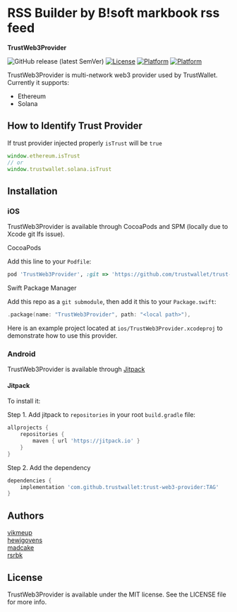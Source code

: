 # RSS Builder by B!soft markbook rss feed

**TrustWeb3Provider**

![GitHub release (latest SemVer)](https://img.shields.io/github/v/release/trustwallet/trust-web3-provider)
[![License](https://img.shields.io/cocoapods/l/TrustWeb3Provider.svg?style=flat)](http://cocoapods.org/pods/TrustWeb3Provider)
[![Platform](https://img.shields.io/cocoapods/p/TrustWeb3Provider.svg?style=flat)](http://cocoapods.org/pods/TrustWeb3Provider)
[![Platform](https://img.shields.io/badge/platform-android-lightgrey.svg)](https://jitpack.io/#TrustWallet/trust-web3-provider/0.2.1)

TrustWeb3Provider is multi-network web3 provider used by TrustWallet. Currently it supports:

- Ethereum
- Solana

## How to Identify Trust Provider

If trust provider injected properly `isTrust` will be `true`

```javascript
window.ethereum.isTrust
// or
window.trustwallet.solana.isTrust
```

## Installation

### iOS

TrustWeb3Provider is available through CocoaPods and SPM (locally due to Xcode git lfs issue).

CocoaPods

Add this line to your `Podfile`:
```ruby
pod 'TrustWeb3Provider', :git => 'https://github.com/trustwallet/trust-web3-provider', :branch => 'master'
```

Swift Package Manager

Add this repo as a `git submodule`, then add it this to your `Package.swift`:

```swift
.package(name: "TrustWeb3Provider", path: "<local path>"),
```

Here is an example project located at `ios/TrustWeb3Provider.xcodeproj` to demonstrate how to use this provider.

### Android

TrustWeb3Provider is available through [Jitpack](https://jitpack.io)
#### Jitpack

To install it:

Step 1. Add jitpack to `repositories` in your root `build.gradle` file:

```groovy
allprojects {
    repositories {
        maven { url 'https://jitpack.io' }
    }
}
```

Step 2. Add the dependency

```groovy
dependencies {
    implementation 'com.github.trustwallet:trust-web3-provider:TAG'
}
```

## Authors

[vikmeup](https://github.com/vikmeup)  
[hewigovens](https://github.com/hewigovens)  
[madcake](https://github.com/madcake)  
[rsrbk](https://github.com/rsrbk)

## License

TrustWeb3Provider is available under the MIT license. See the LICENSE file for more info.
